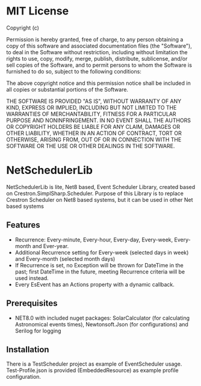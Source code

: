 # ﻿MIT License

Copyright (c) <year> <your name or organization>

Permission is hereby granted, free of charge, to any person obtaining a copy
of this software and associated documentation files (the "Software"), to deal
in the Software without restriction, including without limitation the rights
to use, copy, modify, merge, publish, distribute, sublicense, and/or sell
copies of the Software, and to permit persons to whom the Software is
furnished to do so, subject to the following conditions:

The above copyright notice and this permission notice shall be included in all
copies or substantial portions of the Software.

THE SOFTWARE IS PROVIDED "AS IS", WITHOUT WARRANTY OF ANY KIND, EXPRESS OR
IMPLIED, INCLUDING BUT NOT LIMITED TO THE WARRANTIES OF MERCHANTABILITY,
FITNESS FOR A PARTICULAR PURPOSE AND NONINFRINGEMENT. IN NO EVENT SHALL THE
AUTHORS OR COPYRIGHT HOLDERS BE LIABLE FOR ANY CLAIM, DAMAGES OR OTHER
LIABILITY, WHETHER IN AN ACTION OF CONTRACT, TORT OR OTHERWISE, ARISING FROM,
OUT OF OR IN CONNECTION WITH THE SOFTWARE OR THE USE OR OTHER DEALINGS IN THE
SOFTWARE.

# NetSchedulerLib
NetSchedulerLib is lite, Net8 based, Event Scheduler Library, created based on Crestron.SimplSharp.Scheduler.
Purpose of this Library is to replace Crestron Scheduler on Net8 based systems, but it can be used in other Net based systems

## Features
- Recurrence: Every-minute, Every-hour, Every-day, Every-week, Every-month and Ever-year.
- Additional Recurrence setting for Every-week (selected days in week) and Every-month (selected month days)
- If Recurrence is set, no Exception will be thrown for DateTime in the past; first DateTime in the future, meeting Recurrence criteria will be used instead.
- Every EsEvent has an Actions property with a dynamic callback.

## Prerequisites
- NET8.0 with included nuget packages: SolarCalculator (for calculating Astronomical events times), Newtonsoft.Json (for configurations) and Serilog for logging

## Installation
There is a TestScheduler project as example of EventScheduler usage. Test-Profile.json is provided (EmbeddedResource) as example profile configuration.
